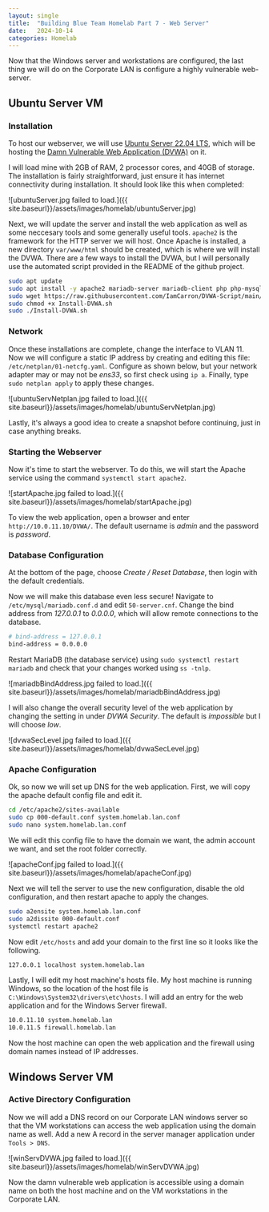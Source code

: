 ```yaml
---
layout: single
title:  "Building Blue Team Homelab Part 7 - Web Server"
date:   2024-10-14
categories: Homelab
---
```


Now that the Windows server and workstations are configured, the last thing we will do on the Corporate LAN is configure a highly vulnerable web-server.

## Ubuntu Server VM
### Installation
To host our webserver, we will use [Ubuntu Server 22.04 LTS](https://ubuntu.com/download/server), which will be hosting the [Damn Vulnerable Web Application (DVWA)](https://github.com/digininja/DVWA) on it.

I will load mine with 2GB of RAM, 2 processor cores, and 40GB of storage. The installation is fairly straightforward, just ensure it has internet connectivity during installation. It should look like this when completed:

![ubuntuServer.jpg failed to load.]({{ site.baseurl}}/assets/images/homelab/ubuntuServer.jpg)

Next, we will update the server and install the web application as well as some neccesary tools and some generally useful tools. ```apache2``` is the framework for the HTTP server we will host. Once Apache is installed, a new directory ```var/www/html``` should be created, which is where we will install the DVWA. There are a few ways to install the DVWA, but I will personally use the automated script provided in the README of the github project. 

``` bash
sudo apt update
sudo apt install -y apache2 mariadb-server mariadb-client php php-mysqli php-gd libapache2-mod-php fping nano
sudo wget https://raw.githubusercontent.com/IamCarron/DVWA-Script/main/Install-DVWA.sh
sudo chmod +x Install-DVWA.sh
sudo ./Install-DVWA.sh
```

### Network
Once these installations are complete, change the interface to VLAN 11. Now we will configure a static IP address by creating and editing this file: ```/etc/netplan/01-netcfg.yaml```. Configure as shown below, but your network adapter may or may not be *ens33*, so first check using ```ip a```. Finally, type ```sudo netplan apply``` to apply these changes.

![ubuntuServNetplan.jpg failed to load.]({{ site.baseurl}}/assets/images/homelab/ubuntuServNetplan.jpg)

Lastly, it's always a good idea to create a snapshot before continuing, just in case anything breaks.

### Starting the Webserver
Now it's time to start the webserver. To do this, we will start the Apache service using the command ```systemctl start apache2```.

![startApache.jpg failed to load.]({{ site.baseurl}}/assets/images/homelab/startApache.jpg)

To view the web application, open a browser and enter ```http://10.0.11.10/DVWA/```. The default username is *admin* and the password is *password*.

### Database Configuration
At the bottom of the page, choose *Create / Reset Database*, then login with the default credentials.

Now we will make this database even less secure! Navigate to ```/etc/mysql/mariadb.conf.d``` and edit ```50-server.cnf```. Change the bind address from *127.0.0.1* to *0.0.0.0*, which will allow remote connections to the database.

``` bash
# bind-address = 127.0.0.1
bind-address = 0.0.0.0
```

Restart MariaDB (the database service) using ```sudo systemctl restart mariadb``` and check that your changes worked using ```ss -tnlp```.

![mariadbBindAddress.jpg failed to load.]({{ site.baseurl}}/assets/images/homelab/mariadbBindAddress.jpg)

I will also change the overall security level of the web application by changing the setting in under *DVWA Security*. The default is *impossible* but I will choose *low*.

![dvwaSecLevel.jpg failed to load.]({{ site.baseurl}}/assets/images/homelab/dvwaSecLevel.jpg)

### Apache Configuration
Ok, so now we will set up DNS for the web application. First, we will copy the apache default config file and edit it.

``` bash
cd /etc/apache2/sites-available
sudo cp 000-default.conf system.homelab.lan.conf
sudo nano system.homelab.lan.conf
```
We will edit this config file to have the domain we want, the admin account we want, and set the root folder correctly.

![apacheConf.jpg failed to load.]({{ site.baseurl}}/assets/images/homelab/apacheConf.jpg)

Next we will tell the server to use the new configuration, disable the old configuration, and then restart apache to apply the changes.

``` bash
sudo a2ensite system.homelab.lan.conf
sudo a2dissite 000-default.conf
systemctl restart apache2
```

Now edit ```/etc/hosts``` and add your domain to the first line so it looks like the following.

``` bash
127.0.0.1 localhost system.homelab.lan
```

Lastly, I will edit my host machine's hosts file. My host machine is running Windows, so the location of the host file is ```C:\Windows\System32\drivers\etc\hosts```. I will add an entry for the web application and for the Windows Server firewall.

``` bash
10.0.11.10 system.homelab.lan
10.0.11.5 firewall.homelab.lan
```

Now the host machine can open the web application and the firewall using domain names instead of IP addresses.

## Windows Server VM
### Active Directory Configuration
Now we will add a DNS record on our Corporate LAN windows server so that the VM workstations can access the web application using the domain name as well. Add a new A record in the server manager application under ```Tools > DNS```.

![winServDVWA.jpg failed to load.]({{ site.baseurl}}/assets/images/homelab/winServDVWA.jpg)

Now the damn vulnerable web application is accessible using a domain name on both the host machine and on the VM workstations in the Corporate LAN.